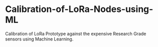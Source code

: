 # Calibration-of-LoRa-Nodes-using-ML
Calibration of LoRa Prototype against the expensive Research Grade sensors using Machine Learning.
